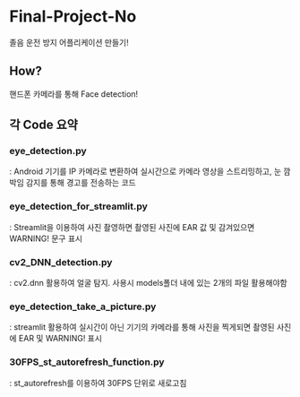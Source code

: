 # Final-Project-No
졸음 운전 방지 어플리케이션 만들기!

## How?
핸드폰 카메라를 통해 Face detection!

## 각 Code 요약
### eye_detection.py  
: Android 기기를 IP 카메라로 변환하여 실시간으로 카메라 영상을 스트리밍하고, 눈 깜박임 감지를 통해 경고를 전송하는 코드
### eye_detection_for_streamlit.py  
: Streamlit을 이용하여 사진 촬영하면 촬영된 사진에 EAR 값 및 감겨있으면 WARNING! 문구 표시  
### cv2_DNN_detection.py  
: cv2.dnn 활용하여 얼굴 탐지. 사용시 models폴더 내에 있는 2개의 파일 활용해야함  
### eye_detection_take_a_picture.py   
: streamlit 활용하여 실시간이 아닌 기기의 카메라를 통해 사진을 찍게되면 촬영된 사진에 EAR 및 WARNING! 표시  
### 30FPS_st_autorefresh_function.py  
: st_autorefresh를 이용하여 30FPS 단위로 새로고침
